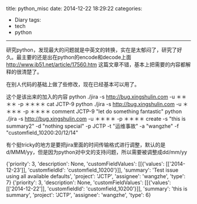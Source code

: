title: python_misc
date: 2014-12-22 18:29:22
categories:
- Diary
tags:
- tech
- python
---
研究python，发现最大的问题就是中英文的转换，实在是太郁闷了，研究了好久。最主要的还是出在python的encode和decode上面
http://www.jb51.net/article/17560.htm
这篇文章不错，基本上把需要的内容都解释的很清楚了。

在别人代码的基础上做了些修改，现在已经基本可以用了。

这个是该出来的加入的内容
python ./jira -s http://bug.xingshulin.com -u ＊＊＊＊ -p ＊＊＊＊ cat JCTP-9
python ./jira -s http://bug.xingshulin.com -u ＊＊＊＊ -p ＊＊＊＊ comment JCTP-9 "let do something fantastic"
python ./jira -s http://bug.xingshulin.com -u ＊＊＊＊ -p ＊＊＊＊ create -s "this is summary2" -d "nothing special" -p JCTP -t "运维事故" -a "wangzhe" -f "customfield_10200:20/12/14"

有个挺tricky的地方是要把jira里面的时间传输格式进行调整，默认的是d/MMM/yy，但是因为python对中文的支持问题，所以需要被调整成dd/mm/yy


{'priority': 3, 'description': None, 'customFieldValues': [[{'values': [['2014-12-23']], 'customfieldId': 'customfield_10200'}]], 'summary': 'Test issue using all available defaults', 'project': 'JCTP', 'assignee': 'wangzhe', 'type': 7}
{'priority': 3, 'description': None, 'customFieldValues': [[{'values': [['2014-12-22']], 'customfieldId': 'customfield_10200'}]], 'summary': 'this is summary', 'project': 'JCTP', 'assignee': 'wangzhe', 'type': 6}